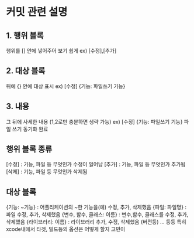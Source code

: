 # 커밋 관련 설명

## 1. 행위 블록
행위를 [] 안에 넣어주어 보기 쉽게 ex) [수정],[추가]
## 2. 대상 블록
뒤에 {} 안에 대상 표시 ex) [수정] {기능: 파일쓰기 기능} 
## 3. 내용
그 뒤에 사세한 내용 (1,2로만 충분하면 생략 가능) ex) [수정] {기능: 파일쓰기 기능} 파일 쓰기 동기화 완료


## 행위 블록 종류
[수정] : 기능, 파일 등 무엇인가 수정이 일어남
[추가] : 기능, 파일 등 무엇인가 추가됨
[삭제] : 기능, 파일 등 무엇인가 삭제됨

## 대상 블록
{기능: ~기능} : 어플리케이션의 ~한 기능을(에) 수정, 추가, 삭제했음
{파일: 파일명} : 파일 수정, 추가, 삭제했음
{변수, 함수, 클래스: 이름} : 변수,함수, 클래스를 수정, 추가, 삭제했음
{라이브러리: 이름} : 라이브러리 추가, 수정, 삭제했음 (버전등)
... 등등 특히 xcode내에서 타겟, 빌드등의 옵션은 어떻게 할지 고민이 

